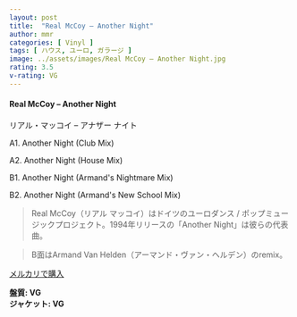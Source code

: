 ```yaml
---
layout: post
title:  "Real McCoy – Another Night"
author: mmr
categories: [ Vinyl ]
tags: [ ハウス, ユーロ, ガラージ ]
image: ../assets/images/Real McCoy – Another Night.jpg
rating: 3.5
v-rating: VG
---
```


#### Real McCoy – Another Night

リアル・マッコイ – アナザー ナイト

A1. Another Night (Club Mix)

A2. Another Night (House Mix)

B1. Another Night (Armand's Nightmare Mix)

B2. Another Night (Armand's New School Mix)

> Real McCoy（リアル マッコイ）はドイツのユーロダンス / ポップミュージックプロジェクト。1994年リリースの「Another Night」は彼らの代表曲。

> B面はArmand Van Helden（アーマンド・ヴァン・ヘルデン）のremix。

[メルカリで購入](https://jp.mercari.com/item/m15854439320)

<div class="mt-4 mb-4 d-flex align-items-center">
<strong class="mr-1">盤質: VG</strong>
</div>
<div class="mt-4 mb-4 d-flex align-items-center">
<strong class="mr-1">ジャケット: VG</strong>
</div>
